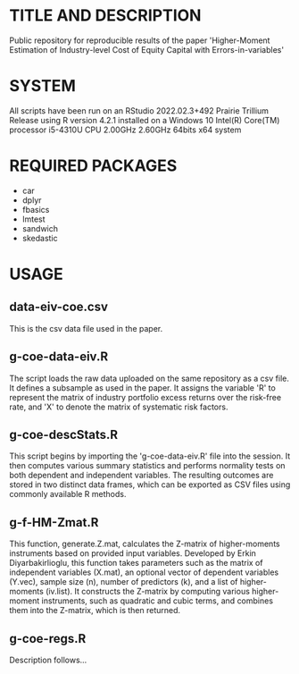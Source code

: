 # TITLE AND DESCRIPTION

Public repository for reproducible results of the paper 'Higher-Moment Estimation of Industry-level Cost of Equity Capital with Errors-in-variables'

# SYSTEM

All scripts have been run on an RStudio 2022.02.3+492 Prairie Trillium Release using R version 4.2.1 installed on a Windows 10 Intel(R) Core(TM) processor i5-4310U CPU 2.00GHz 2.60GHz 64bits x64 system

# REQUIRED PACKAGES

-   car
-   dplyr
-   fbasics
-   lmtest
-   sandwich
-   skedastic

# USAGE

## data-eiv-coe.csv

This is the csv data file used in the paper.

## g-coe-data-eiv.R

The script loads the raw data uploaded on the same repository as a csv file. It defines a subsample as used in the paper. It assigns the variable 'R' to represent the matrix of industry portfolio excess returns over the risk-free rate, and 'X' to denote the matrix of systematic risk factors.

## g-coe-descStats.R

This script begins by importing the 'g-coe-data-eiv.R' file into the session. It then computes various summary statistics and performs normality tests on both dependent and independent variables. The resulting outcomes are stored in two distinct data frames, which can be exported as CSV files using commonly available R methods.

## g-f-HM-Zmat.R

This function, generate.Z.mat, calculates the Z-matrix of higher-moments instruments based on provided input variables. Developed by Erkin Diyarbakirlioglu, this function takes parameters such as the matrix of independent variables (X.mat), an optional vector of dependent variables (Y.vec), sample size (n), number of predictors (k), and a list of higher-moments (iv.list). It constructs the Z-matrix by computing various higher-moment instruments, such as quadratic and cubic terms, and combines them into the Z-matrix, which is then returned.

## g-coe-regs.R

Description follows...
